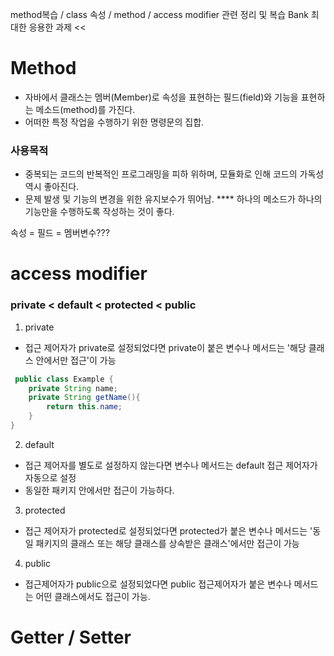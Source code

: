 method복습 / class 속성 / method / access modifier 관련 정리 및 복습
Bank 최대한 응용한 과제 <<

# Method
- 자바에서 클래스는 멤버(Member)로 속성을 표현하는 필드(field)와 기능을 표현하는 메소드(method)를 가진다.
- 어떠한 특정 작업을 수행하기 위한 명령문의 집합.

### 사용목적 
- 중복되는 코드의 반복적인 프로그래밍을 피하 위하며, 모듈화로 인해 코드의 가독성 역시 좋아진다.
- 문제 발생 및 기능의 변경을 위한 유지보수가 뛰어남.
**** 하나의 메소드가 하나의 기능만을 수행하도록 작성하는 것이 좋다.

속성 = 필드 = 멤버변수???

# access modifier
### private < default < protected < public 
1. private 
- 접근 제어자가 private로 설정되었다면 private이 붙은 변수나 메서드는 '해당 클래스 안에서만 접근'이 가능
```java
 public class Example {
    private String name;
    private String getName(){
        return this.name;
    }    
}
```

2. default
- 접근 제어자를 별도로 설정하지 않는다면 변수나 메서드는 default 접근 제어자가 자동으로 설정
- 동일한 패키지 안에서만 접근이 가능하다.

3. protected
- 접근 제어자가 protected로 설정되었다면 protected가 붙은 변수나 메서드는
  '동일 패키지의 클래스 또는 해당 클래스를 상속받은 클래스'에서만 접근이 가능

4. public
- 접근제어자가 public으로 설정되었다면 public 접근제어자가 붙은 변수나 메서드는 어떤 클래스에서도 접근이 가능.

# Getter / Setter